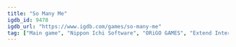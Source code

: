 ```yaml
---
title: "So Many Me"
igdb_id: 9478
igdb_url: "https://www.igdb.com/games/so-many-me"
tag: ["Main game", "Nippon Ichi Software", "ORiGO GAMES", "Extend Interactive", "Platform", "Puzzle", "Strategy", "Indie", "Single player", "Side view", "Action", "Fantasy"]
---
```

